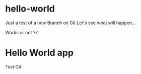 # hello-world
Just a test of a new Branch on Git
Let's see what will happen...

Works or not ??

# Hello World app
Test Git
